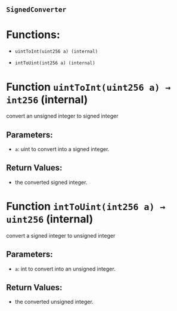 ## `SignedConverter`

# Functions:

- `uintToInt(uint256 a) (internal)`

- `intToUint(int256 a) (internal)`

# Function `uintToInt(uint256 a) → int256` (internal)

convert an unsigned integer to signed integer

## Parameters:

- `a`: uint to convert into a signed integer.

## Return Values:

- the converted signed integer.

# Function `intToUint(int256 a) → uint256` (internal)

convert a signed integer to unsigned integer

## Parameters:

- `a`: int to convert into an unsigned integer.

## Return Values:

- the converted unsigned integer.
